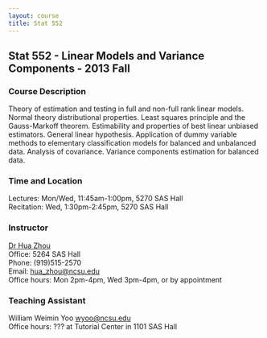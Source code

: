 ```yaml
---
layout: course
title: Stat 552
---
```


## Stat 552 - Linear Models and Variance Components - 2013 Fall

### Course Description

Theory of estimation and testing in full and non-full rank linear models. Normal theory distributional properties. Least squares principle and the Gauss-Markoff theorem. Estimability and properties of best linear unbiased estimators. General linear hypothesis. Application of dummy variable methods to elementary classification models for balanced and unbalanced data. Analysis of covariance. Variance components estimation for balanced data.

### Time and Location

Lectures: Mon/Wed, 11:45am-1:00pm, 5270 SAS Hall  
Recitation: Wed, 1:30pm-2:45pm, 5270 SAS Hall  

### Instructor

[Dr Hua Zhou](http://hua-zhou.github.io/)  
Office: 5264 SAS Hall  
Phone: (919)515-2570  
Email: <hua_zhou@ncsu.edu>  
Office hours: Mon 2pm-4pm, Wed 3pm-4pm, or by appointment

### Teaching Assistant

William Weimin Yoo <wyoo@ncsu.edu>  
Office hours: ??? at Tutorial Center in 1101 SAS Hall
